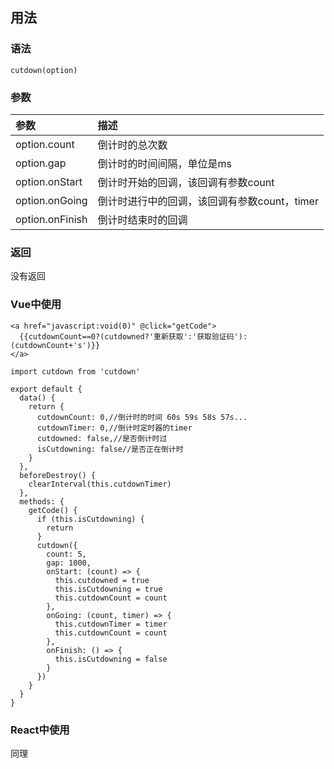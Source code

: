 ## 用法

### 语法

```
cutdown(option)
```

### 参数

| 参数 | 描述 |
| :-----| :---- |
| option.count | 倒计时的总次数 |
| option.gap | 倒计时的时间间隔，单位是ms |
| option.onStart | 倒计时开始的回调，该回调有参数count |
| option.onGoing | 倒计时进行中的回调，该回调有参数count，timer |
| option.onFinish | 倒计时结束时的回调 |

### 返回

没有返回

### Vue中使用

```
<a href="javascript:void(0)" @click="getCode">
  {{cutdownCount==0?(cutdowned?'重新获取':'获取验证码'):(cutdownCount+'s')}}
</a>

import cutdown from 'cutdown'

export default {
  data() {
    return {
      cutdownCount: 0,//倒计时的时间 60s 59s 58s 57s...
      cutdownTimer: 0,//倒计时定时器的timer
      cutdowned: false,//是否倒计时过
      isCutdowning: false//是否正在倒计时
    }
  },
  beforeDestroy() {
    clearInterval(this.cutdownTimer)
  },
  methods: {
    getCode() {
      if (this.isCutdowning) {
        return
      }
      cutdown({
        count: 5,
        gap: 1000,
        onStart: (count) => {
          this.cutdowned = true
          this.isCutdowning = true
          this.cutdownCount = count
        },
        onGoing: (count, timer) => {
          this.cutdownTimer = timer
          this.cutdownCount = count
        },
        onFinish: () => {
          this.isCutdowning = false
        }
      })
    }
  }
}
```

### React中使用

同理